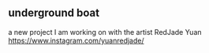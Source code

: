 ## underground boat

a new project I am working on with the artist RedJade Yuan https://www.instagram.com/yuanredjade/
